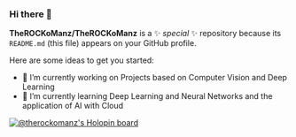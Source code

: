 ### Hi there 👋

**TheROCKoManz/TheROCKoManz** is a ✨ _special_ ✨ repository because its `README.md` (this file) appears on your GitHub profile.

Here are some ideas to get you started:

- 🔭 I’m currently working on Projects based on Computer Vision and Deep Learning 
- 🌱 I’m currently learning Deep Learning and Neural Networks and the application of AI with Cloud

[![@therockomanz's Holopin board](https://holopin.me/therockomanz)](https://holopin.io/@therockomanz)
